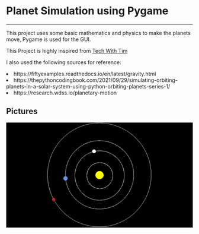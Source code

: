 # Planet Simulation using Pygame
<hr />
This project uses some basic mathematics and physics to make the planets move, Pygame is used for the GUI.

This Project is highly inspired from [Tech With Tim](https://github.com/techwithtim/Python-Planet-Simulation)

I also used the following sources for reference:
<li>https://fiftyexamples.readthedocs.io/en/latest/gravity.html</li>

<li>https://thepythoncodingbook.com/2021/09/29/simulating-orbiting-planets-in-a-solar-system-using-python-orbiting-planets-series-1/</li>

<li>https://research.wdss.io/planetary-motion</li>

## Pictures

![img.png](img.png)